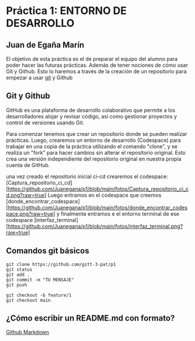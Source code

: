 # Práctica 1: ENTORNO DE DESARROLLO
## Juan de Egaña Marín 

El objetivo de esta práctica es el de preparar el equipo del alumno para poder hacer las futuras prácticas. Además de tener nociones de cómo usar Git y Github. Esto lo haremos a través de la creación de un repositorio para empezar a usar [git](https://git-scm.com/) y Github

## Git y Github
GitHub es una plataforma de desarrollo colaborativo que permite a los desarrolladores alojar y revisar código, así como gestionar proyectos y control de versiones usando Git.

Para comenzar tenemos que crear un repositorio donde se pueden realizar prácticas. Luego, crearemos un entorno de desarrollo (Codespace) para trabajar en una copia de la práctica utilizando el comando "clone", y se realiza un "fork" para hacer cambios sin alterar el repositorio original. Esto crea una versión independiente del repositorio original en nuestra propia cuenta de GitHub.

una vez creado el repositorio inicial ci-cd crearemos el codespace: 
[Captura_repositorio_ci_cd][https://github.com/Juanegana/p1/blob/main/fotos/Captura_repositorio_ci_cd.png?raw=true]
Luego entramos en el codespace que creemos
[donde_encontrar_codespace][https://github.com/Juanegana/p1/blob/main/fotos/donde_encontrar_codespace.png?raw=true]
y finalmente entramos e el entorno terminal de ese codespace
[interfaz_terminal][https://github.com/Juanegana/p1/blob/main/fotos/interfaz_terminal.png?raw=true]

## Comandos git básicos

```
git clone https://github.com/gitt-3-pat/p1
git status
git add .
git commit -m "TU MENSAJE"
git push

git checkout -b feature/1
git checkout main
```

## ¿Cómo escribir un README.md con formato?

[Github Markdown](https://docs.github.com/es/get-started/writing-on-github/getting-started-with-writing-and-formatting-on-github/basic-writing-and-formatting-syntax)
